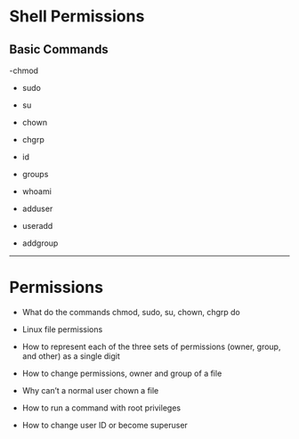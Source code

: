 # Shell Permissions

## Basic Commands

-chmod

- sudo

- su

- chown

- chgrp

- id

- groups

- whoami

- adduser

- useradd

- addgroup
--------

# Permissions

- What do the commands chmod, sudo, su, chown, chgrp do

- Linux file permissions

- How to represent each of the three sets of permissions (owner, group, and other) as a single digit

- How to change permissions, owner and group of a file

- Why can’t a normal user chown a file

- How to run a command with root privileges

- How to change user ID or become superuser
